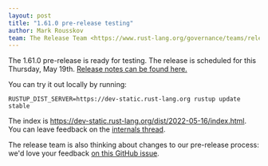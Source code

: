 ```yaml
---
layout: post
title: "1.61.0 pre-release testing"
author: Mark Rousskov
team: The Release Team <https://www.rust-lang.org/governance/teams/release>
---
```


The 1.61.0 pre-release is ready for testing. The release is scheduled for this
Thursday, May 19th. [Release notes can be found here.][relnotes]

You can try it out locally by running:

```plain
RUSTUP_DIST_SERVER=https://dev-static.rust-lang.org rustup update stable
```

The index is <https://dev-static.rust-lang.org/dist/2022-05-16/index.html>. You
can leave feedback on the [internals thread][internals].

The release team is also thinking about changes to our pre-release process:
we'd love your feedback [on this GitHub issue][feedback].

[relnotes]: https://github.com/rust-lang/rust/blob/stable/RELEASES.md#version-1610-2022-05-19
[internals]: https://internals.rust-lang.org/t/rust-1-61-0-prerelease-testing/
[feedback]: https://github.com/rust-lang/release-team/issues/16
